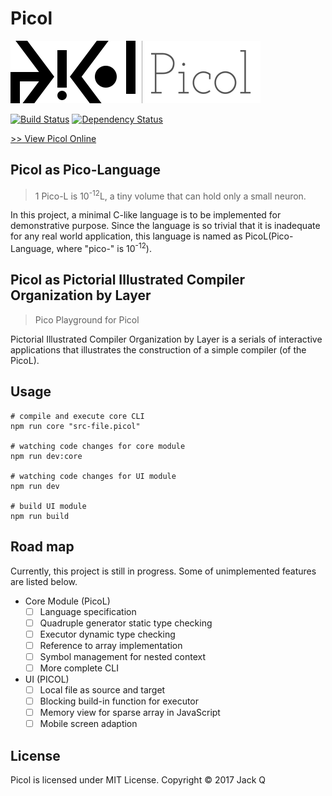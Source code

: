 # Picol 

![Picol-Text](./picol-text.png)

  [![Build Status](https://travis-ci.org/Jack-Q/picol.svg?branch=master)](https://travis-ci.org/Jack-Q/picol) 
  [![Dependency Status](https://david-dm.org/Jack-Q/picol.svg)](https://david-dm.org/Jack-Q/picol)
  
  [>> View Picol Online](https://git.io/picol)

## Picol as Pico-Language

> 1 Pico-L is 10<sup>-12</sup>L, a tiny volume that can hold only a small neuron.

In this project, a minimal C-like language is to be implemented for demonstrative purpose.
Since the language is so trivial that it is inadequate for any real world application,
this language is named as PicoL(Pico-Language, where "pico-" is 10<sup>-12</sup>).


## Picol as Pictorial Illustrated Compiler Organization by Layer

> Pico Playground for Picol

Pictorial Illustrated Compiler Organization by Layer is a serials of interactive 
applications that illustrates the construction of a simple compiler 
(of the PicoL).

## Usage
 
```
# compile and execute core CLI
npm run core "src-file.picol"

# watching code changes for core module
npm run dev:core

# watching code changes for UI module
npm run dev

# build UI module
npm run build

```

## Road map
Currently, this project is still in progress. Some of unimplemented features are listed below.

* Core Module (PicoL)
  * [ ] Language specification
  * [ ] Quadruple generator static type checking
  * [ ] Executor dynamic type checking
  * [ ] Reference to array implementation
  * [ ] Symbol management for nested context
  * [ ] More complete CLI
* UI (PICOL)
  * [ ] Local file as source and target
  * [ ] Blocking build-in function for executor
  * [ ] Memory view for sparse array in JavaScript
  * [ ] Mobile screen adaption

## License

Picol is licensed under MIT License. Copyright &copy; 2017 Jack Q
